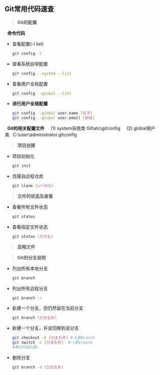 ## Git常用代码速查

>**Git的配置**

$~~$**命令代码**

- 查看配置(-l list)

  ```bash
  git config -l
  ```

- 查看系统自带配置

  ```bash
  git config --system --list
  ```

- 查看用户全局配置

  ```bash
  git config --global --list
  ```

- **进行用户全局配置**

  ```bash
  git config --global user.name [名字]
  git config --global user.email [邮箱]
  ```
$~~$**Git的相关配置文件**
$~~~~$(1) system系统类$~$Git\etc\gitconfig 
$~~~~$(2) global用户类$~~~$C:\user\administrator\.gitconfig
  
>**项目创建**

- 项目初始化

  ```bash
  git init
  ```

- 克隆自远程仓库

  ```bash
  git clone [url地址]
  ```

>**文件的状态及查看**

- 查看所有文件状态

  ```bash
  git status
  ```

- 查看指定文件状态

  ```bash
  git status [文件名]
  ```

>**忽略文件**


>**Git的分支说明**
- 列出所有本地分支

  ```bash
  git branch
  ```

- 列出所有远程分支

  ```bash
  git branch -r
  ```

- 新建一个分支，但仍然留在当前分支

  ```bash
  git branch [分支名称]
  ```

- 新建一个分支，并且切换到该分支

  ```bash
  git checkout -b [分支名称] #-b即branch
  git switch -c [分支名称]  #-c即create
  #两行代码2选1
  ```



- 删除分支

  ```bash
  git branch -d [分支名称]
  ```
